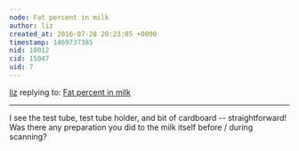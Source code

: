 ```yaml
---
node: Fat percent in milk
author: liz
created_at: 2016-07-28 20:23:05 +0000
timestamp: 1469737385
nid: 10012
cid: 15047
uid: 7
---
```




[liz](../profile/liz) replying to: [Fat percent in milk](../notes/wagnerc4/02-05-2014/fat-percent-in-milk)

----
I see the test tube, test tube holder, and bit of cardboard -- straightforward! Was there any preparation you did to the milk itself before / during scanning?